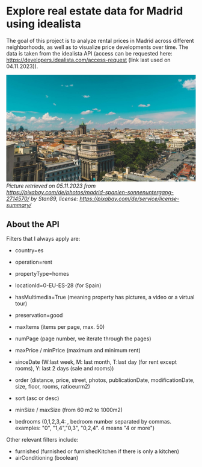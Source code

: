 # Explore real estate data for Madrid using idealista

The goal of this project is to analyze rental prices in Madrid across different neighborhoods, as well as to visualize price developments over time. 
The data is taken from the idealista API (access can be requested here: https://developers.idealista.com/access-request (link last used on 04.11.2023)).

![Picture of roofs in Madrid](Madrid_Foto.jpeg)
*Picture retrieved on 05.11.2023 from https://pixabay.com/de/photos/madrid-spanien-sonnenuntergang-2714570/ by Stan89, license: https://pixabay.com/de/service/license-summary/*


## About the API

Filters that I always apply are:
* country=es
* operation=rent
* propertyType=homes
* locationId=0-EU-ES-28 (for Spain)
* hasMultimedia=True (meaning property has pictures, a video or a virtual tour)
* preservation=good

* maxItems (items per page, max. 50)
* numPage (page number, we iterate through the pages)
* maxPrice / minPrice (maximum and minimum rent)
* sinceDate (W:last week, M: last month, T:last day (for rent except rooms), Y: last 2 days (sale and rooms))
* order (distance, price, street, photos, publicationDate, modificationDate, size, floor, rooms, ratioeurm2)
* sort (asc or desc)
* minSize / maxSize (from 60 m2 to 1000m2)
* bedrooms (0,1,2,3,4: , bedroom number separated by commas. examples: "0", "1,4","0,3", "0,2,4". 4 means "4 or more")


Other relevant filters include:
* furnished (furnished or furnishedKitchen if there is only a kitchen)
* airConditioning (boolean)
